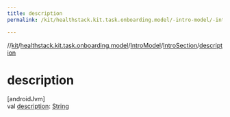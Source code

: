 ```yaml
---
title: description
permalink: /kit/healthstack.kit.task.onboarding.model/-intro-model/-intro-section/description.html

---
```

//[kit](/kit.html)/[healthstack.kit.task.onboarding.model](../../index.html)/[IntroModel](../index.html)/[IntroSection](index.html)/[description](description.html)



# description



[androidJvm]\
val [description](description.html): [String](https://kotlinlang.org/api/latest/jvm/stdlib/kotlin/-string/index.html)




